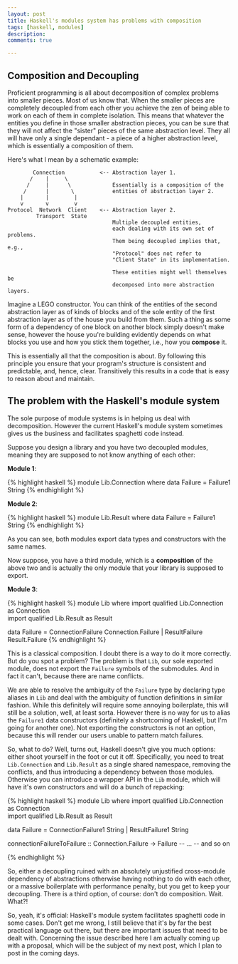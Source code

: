 ```yaml
---
layout: post
title: Haskell's modules system has problems with composition
tags: [haskell, modules]
description: 
comments: true

---
```



## Composition and Decoupling

Proficient programming is all about decomposition of complex problems into smaller pieces. Most of us know that. When the smaller pieces are completely decoupled from each other you achieve the zen of being able to work on each of them in complete isolation. This means that whatever the entities you define in those smaller abstraction pieces, you can be sure that they will not affect the "sister" pieces of the same abstraction level. They all will have only a single dependant - a piece of a higher abstraction level, which is essentially a composition of them. 

Here's what I mean by a schematic example:

            Connection           <-- Abstraction layer 1.
           /    |     \              
          /     |      \             Essentially is a composition of the
         /      |       \            entities of abstraction layer 2.
        |       |        |
        v       v        v
    Protocol  Network  Client    <-- Abstraction layer 2.
             Transport  State        
                                     Multiple decoupled entities,
                                     each dealing with its own set of problems.
                                     Them being decoupled implies that, e.g.,
                                     "Protocol" does not refer to 
                                     "Client State" in its implementation.

                                     These entities might well themselves be
                                     decomposed into more abstraction layers.

Imagine a LEGO constructor. You can think of the entities of the second abstraction layer as of kinds of blocks and of the sole entity of the first abstraction layer as of the house you build from them. Such a thing as some form of a dependency of one block on another block simply doesn't make sense, however the house you're building evidently depends on what blocks you use and how you stick them together, i.e., how you **compose** it.

This is essentially all that the composition is about. By following this principle you ensure that your program's structure is consistent and predictable, and, hence, clear. Transitively this results in a code that is easy to reason about and maintain.

## The problem with the Haskell's module system

The sole purpose of module systems is in helping us deal with decomposition. However the current Haskell's module system sometimes gives us the business and facilitates spaghetti code instead.

Suppose you design a library and you have two decoupled modules, meaning they are supposed to not know anything of each other:

**Module 1**:

{% highlight haskell %}
module Lib.Connection where 
  data Failure =
    Failure1 String
{% endhighlight %}

**Module 2**:

{% highlight haskell %}
module Lib.Result where 
  data Failure =
    Failure1 String
{% endhighlight %}

As you can see, both modules export data types and constructors with the same names.

Now suppose, you have a third module, which is a **composition** of the above two and is actually the only module that your library is supposed to export.

**Module 3**:

{% highlight haskell %}
module Lib where
  import qualified Lib.Connection as Connection  
  import qualified Lib.Result as Result

  data Failure =
    ConnectionFailure Connection.Failure |
    ResultFailure Result.Failure
{% endhighlight %}

This is a classical composition. I doubt there is a way to do it more correctly. But do you spot a problem? The problem is that `Lib`, our sole exported module, does not export the `Failure` symbols of the submodules. And in fact it can't, because there are name conflicts. 

We are able to resolve the ambiguity of the `Failure` type by declaring type aliases in `Lib` and deal with the ambiguity of function definitions in similar fashion. While this definitely will require some annoying boilerplate, this will still be a solution, well, at least sorta. However there is no way for us to alias the `Failure1` data constructors (definitely a shortcoming of Haskell, but I'm going for another one). Not exporting the constructors is not an option, because this will render our users unable to pattern match failures.

So, what to do? Well, turns out, Haskell doesn't give you much options: either shoot yourself in the foot or cut it off. Specifically, you need to treat `Lib.Connection` and `Lib.Result` as a single shared namespace, removing the conflicts, and thus introducing a dependency between those modules. Otherwise you can introduce a wrapper API in the `Lib` module, which will have it's own constructors and will do a bunch of repacking:

{% highlight haskell %}
module Lib where
  import qualified Lib.Connection as Connection  
  import qualified Lib.Result as Result

  data Failure =
    ConnectionFailure1 String |
    ResultFailure1 String

  connectionFailureToFailure :: Connection.Failure -> Failure
  -- ...
  -- and so on

{% endhighlight %}

So, either a decoupling ruined with an absolutely unjustified cross-module dependency of abstractions otherwise having nothing to do with each other, or a massive boilerplate with performance penalty, but you get to keep your decoupling. There is a third option, of course: don't do composition. Wait. What?!

So, yeah, it's official: Haskell's module system facilitates spaghetti code in some cases. Don't get me wrong, I still believe that it's by far the best practical language out there, but there are important issues that need to be dealt with. Concerning the issue described here I am actually coming up with a proposal, which will be the subject of my next post, which I plan to post in the coming days.
